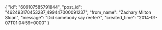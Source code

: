  {
   "id": "609107585791844",
   "post_id": "462493170453287_499447000091237",
   "from_name": "Zachary Milton Sloan",
   "message": "Did somebody say reefer?",
   "created_time": "2014-01-07T01:04:59+0000"
 }
